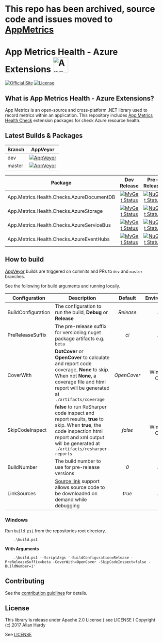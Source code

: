 # This repo has been archived, source code and issues moved to [AppMetrics](https://github.com/AppMetrics/AppMetrics)

# App Metrics Health - Azure Extensions  <img src="https://avatars0.githubusercontent.com/u/29864085?v=4&s=200" alt="App Metrics" width="50px"/> 
[![Official Site](https://img.shields.io/badge/site-appmetrics-blue.svg?style=flat-square)](http://app-metrics.io/getting-started/intro.html) [![License](https://img.shields.io/badge/License-Apache%202.0-blue.svg?style=flat-square)](https://opensource.org/licenses/Apache-2.0)

## What is App Metrics Health - Azure Extensions?

App Metrics is an open-source and cross-platform .NET library used to record metrics within an application. This repository includes [App Metrics Health Check](https://github.com/AppMetrics/Health) extension packages for check Azure resource health.

## Latest Builds & Packages

|Branch|AppVeyor|
|------|:--------:|
|dev|[![AppVeyor](https://img.shields.io/appveyor/ci/alhardy/healthazure/dev.svg?style=flat-square&label=appveyor%20build)](https://ci.appveyor.com/project/alhardy/healthazure/branch/dev)|
|master|[![AppVeyor](https://img.shields.io/appveyor/ci/alhardy/healthazure/master.svg?style=flat-square&label=appveyor%20build)](https://ci.appveyor.com/project/alhardy/healthazure/branch/master)|

|Package|Dev Release|Pre-Release|Release|
|------|:--------:|:--------:|:--------:|
|App.Metrics.Health.Checks.AzureDocumentDB|[![MyGet Status](https://img.shields.io/myget/appmetrics/v/App.Metrics.Health.Checks.AzureDocumentDB.svg?style=flat-square)](https://www.myget.org/feed/appmetrics/package/nuget/App.Metrics.Health.Checks.AzureDocumentDB)|[![NuGet Status](https://img.shields.io/nuget/vpre/App.Metrics.Health.Checks.AzureDocumentDB.svg?style=flat-square)](https://www.nuget.org/packages/App.Metrics.Health.Checks.AzureDocumentDB/)|[![NuGet Status](https://img.shields.io/nuget/v/App.Metrics.Health.Checks.AzureDocumentDB.svg?style=flat-square)](https://www.nuget.org/packages/App.Metrics.Health.Checks.AzureDocumentDB/)
|App.Metrics.Health.Checks.AzureStorage|[![MyGet Status](https://img.shields.io/myget/appmetrics/v/App.Metrics.Health.Checks.AzureStorage.svg?style=flat-square)](https://www.myget.org/feed/appmetrics/package/nuget/App.Metrics.Health.Checks.AzureStorage)|[![NuGet Status](https://img.shields.io/nuget/vpre/App.Metrics.Health.Checks.AzureStorage.svg?style=flat-square)](https://www.nuget.org/packages/App.Metrics.Health.Checks.AzureStorage/)|[![NuGet Status](https://img.shields.io/nuget/v/App.Metrics.Health.Checks.AzureStorage.svg?style=flat-square)](https://www.nuget.org/packages/App.Metrics.Health.Checks.AzureStorage/)|
|App.Metrics.Health.Checks.AzureServiceBus|[![MyGet Status](https://img.shields.io/myget/appmetrics/v/App.Metrics.Health.Checks.AzureServiceBus.svg?style=flat-square)](https://www.myget.org/feed/appmetrics/package/nuget/App.Metrics.Health.Checks.AzureServiceBus)|[![NuGet Status](https://img.shields.io/nuget/vpre/App.Metrics.Health.Checks.AzureServiceBus.svg?style=flat-square)](https://www.nuget.org/packages/App.Metrics.Health.Checks.AzureServiceBus/)|[![NuGet Status](https://img.shields.io/nuget/v/App.Metrics.Health.Checks.AzureServiceBus.svg?style=flat-square)](https://www.nuget.org/packages/App.Metrics.Health.Checks.AzureServiceBus/)|
|App.Metrics.Health.Checks.AzureEventHubs|[![MyGet Status](https://img.shields.io/myget/appmetrics/v/App.Metrics.Health.Checks.AzureEventHubs.svg?style=flat-square)](https://www.myget.org/feed/appmetrics/package/nuget/App.Metrics.Health.Checks.AzureEventHubs)|[![NuGet Status](https://img.shields.io/nuget/vpre/App.Metrics.Health.Checks.AzureEventHubs.svg?style=flat-square)](https://www.nuget.org/packages/App.Metrics.Health.Checks.AzureEventHubs/)|[![NuGet Status](https://img.shields.io/nuget/v/App.Metrics.Health.Checks.AzureEventHubs.svg?style=flat-square)](https://www.nuget.org/packages/App.Metrics.Health.Checks.AzureEventHubs/)|

## How to build

[AppVeyor](https://ci.appveyor.com/project/alhardy/appmetrics/branch/master) builds are triggered on commits and PRs to `dev` and `master` branches.

See the following for build arguments and running locally.

|Configuration|Description|Default|Environment|Required|
|------|--------|:--------:|:--------:|:--------:|
|BuildConfiguration|The configuration to run the build, **Debug** or **Release** |*Release*|All|Optional|
|PreReleaseSuffix|The pre-release suffix for versioning nuget package artifacts e.g. `beta`|*ci*|All|Optional|
|CoverWith|**DotCover** or **OpenCover** to calculate and report code coverage, **None** to skip. When not **None**, a coverage file and html report will be generated at `./artifacts/coverage`|*OpenCover*|Windows Only|Optional|
|SkipCodeInspect|**false** to run ReSharper code inspect and report results, **true** to skip. When **true**, the code inspection html report and xml output will be generated at `./artifacts/resharper-reports`|*false*|Windows Only|Optional|
|BuildNumber|The build number to use for pre-release versions|*0*|All|Optional|
|LinkSources|[Source link](https://github.com/ctaggart/SourceLink) support allows source code to be downloaded on demand while debugging|*true*|All|Optional|


### Windows

Run `build.ps1` from the repositories root directory.

```
	.\build.ps1
```

**With Arguments**

```
	.\build.ps1 --ScriptArgs '-BuildConfiguration=Release -PreReleaseSuffix=beta -CoverWith=OpenCover -SkipCodeInspect=false -BuildNumber=1'
```

## Contributing

See the [contribution guidlines](CONTRIBUTING.md) for details.

## License

This library is release under Apache 2.0 License ( see LICENSE ) Copyright (c) 2017 Allan Hardy

See [LICENSE](https://github.com/AppMetrics/HealthAzure/blob/master/LICENSE)
